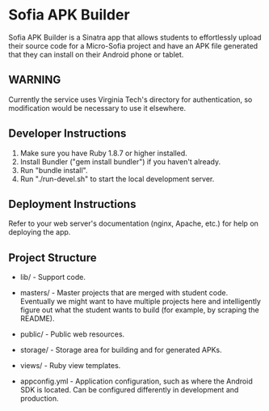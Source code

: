 Sofia APK Builder
====

Sofia APK Builder is a Sinatra app that allows students to effortlessly
upload their source code for a Micro-Sofia project and have an APK file
generated that they can install on their Android phone or tablet.


WARNING
----
Currently the service uses Virginia Tech's directory for authentication,
so modification would be necessary to use it elsewhere.


Developer Instructions
----

1. Make sure you have Ruby 1.8.7 or higher installed.
2. Install Bundler ("gem install bundler") if you haven't already.
3. Run "bundle install".
4. Run "./run-devel.sh" to start the local development server.


Deployment Instructions
----

Refer to your web server's documentation (nginx, Apache, etc.) for help
on deploying the app.


Project Structure
----
* lib/ - Support code.

* masters/ - Master projects that are merged with student code. Eventually
we might want to have multiple projects here and intelligently figure out what the student wants to build (for example, by scraping the README).

* public/ - Public web resources.

* storage/ - Storage area for building and for generated APKs.

* views/ - Ruby view templates.

* appconfig.yml - Application configuration, such as where the Android SDK is
located. Can be configured differently in development and production.
